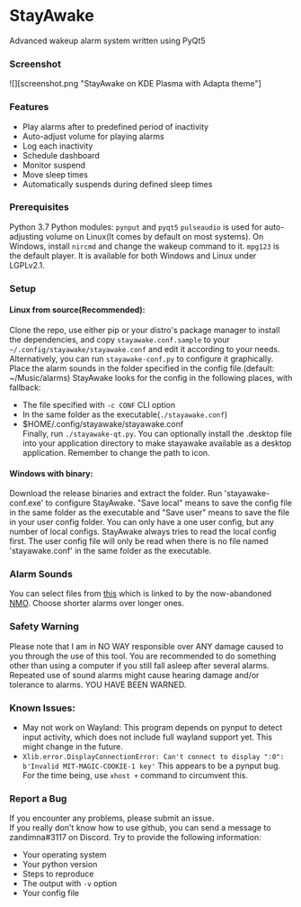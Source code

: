 # StayAwake
Advanced wakeup alarm system written using PyQt5

### Screenshot
![][screenshot.png "StayAwake on KDE Plasma with Adapta theme"]
### Features
- Play alarms after to predefined period of inactivity
- Auto-adjust volume for playing alarms
- Log each inactivity
- Schedule dashboard
- Monitor suspend
- Move sleep times
- Automatically suspends during defined sleep times

### Prerequisites
Python 3.7
Python modules: `pynput` and `pyqt5`
`pulseaudio` is used for auto-adjusting volume on Linux(It comes by default on most systems).
On Windows, install `nircmd` and change the wakeup command to it.
`mpg123` is the default player. It is available for both Windows and Linux under LGPLv2.1.

### Setup
#### Linux from source(Recommended):  
Clone the repo, use either pip or your distro's package manager to install the dependencies, and copy `stayawake.conf.sample` to your `~/.config/stayawake/stayawake.conf` and edit it according to your needs. Alternatively, you can run `stayawake-conf.py` to configure it graphically. Place the alarm sounds in the folder specified in the config file.(default: ~/Music/alarms) StayAwake looks for the config in the following places, with fallback:  
 - The file specified with `-c CONF` CLI option
 - In the same folder as the executable(`./stayawake.conf`)
 - $HOME/.config/stayawake/stayawake.conf  
Finally, run `./stayawake-qt.py`.
You can optionally install the .desktop file into your application directory
to make stayawake available as a desktop application. Remember to change the
path to icon.

#### Windows with binary:  
Download the release binaries and extract the folder. Run 'stayawake-conf.exe' to configure StayAwake. "Save local" means to save the config file in the same folder as the executable and "Save user" means to save the file in your user config folder. You can only have a one user config, but any number of local configs. StayAwake always tries to read the local config first. The user config file will only be read when there is no file named 'stayawake.conf' in the same folder as the executable.
 
### Alarm Sounds
You can select files from [this](https://www.dropbox.com/s/dihn9m58wfnyxwk/alarm.rar) which is linked to by the now-abandoned [NMO](https://github.com/PolyphasicDevTeam/NoMoreOversleeps). Choose shorter alarms over longer ones.

### Safety Warning
Please note that I am in NO WAY responsible over ANY damage caused to you through the use of this tool. You are recommended to do something other than using a computer if you still fall asleep after several alarms. Repeated use of sound alarms might cause hearing damage and/or tolerance to alarms. YOU HAVE BEEN WARNED. 

### Known Issues:
- May not work on Wayland:
    This program depends on pynput to detect input activity, which does not include full wayland support yet. This might change in the future.
- `Xlib.error.DisplayConnectionError: Can't connect to display ":0": b'Invalid MIT-MAGIC-COOKIE-1 key'`
    This appears to be a pynput bug. For the time being, use `xhost +` command
to circumvent this.
### Report a Bug
If you encounter any problems, please submit an issue.  
If you really don't know how to use github, you can send a message to
zandimna#3117 on Discord.
Try to provide the following information:  
- Your operating system
- Your python version
- Steps to reproduce
- The output with `-v` option
- Your config file

